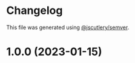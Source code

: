 # Changelog

This file was generated using [@jscutlery/semver](https://github.com/jscutlery/semver).

# 1.0.0 (2023-01-15)
